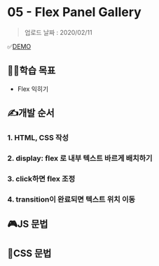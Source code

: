 # 05 - Flex Panel Gallery

> 업로드 날짜 : 2020/02/11

✅[DEMO](https://sewonkimm.github.io/JavaScript30/05-FlexPanelGallery/index.html)

## 👨‍🎓학습 목표

- Flex 익히기

## ✍️개발 순서

### 1. HTML, CSS 작성

### 2. display: flex 로 내부 텍스트 바르게 배치하기

### 3. click하면 flex 조정

### 4. transition이 완료되면 텍스트 위치 이동

## 🎮JS 문법

## 🎨CSS 문법
